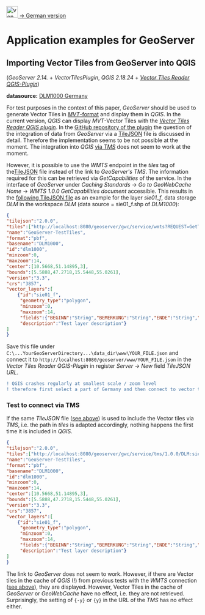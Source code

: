[<img src="https://upload.wikimedia.org/wikipedia/commons/b/ba/Flag_of_Germany.svg" data-canonical-src="https://upload.wikimedia.org/wikipedia/commons/b/ba/Flag_of_Germany.svg" title="von User:SKopp, User:Madden, and other users [Public domain oder Public domain], via Wikimedia Commons" width="30" /> -> German version](README_de.md)

# Application examples for GeoServer
## Importing Vector Tiles from GeoServer into QGIS
(*GeoServer 2.14.* + *VectorTilesPlugin*, *QGIS 2.18.24* + [*Vector Tiles Reader QGIS-Plugin*](https://github.com/geometalab/Vector-Tiles-Reader-QGIS-Plugin))

**datasource:** [DLM1000 Germany](http://www.geodatenzentrum.de/geodaten/gdz_rahmen.gdz_div?gdz_spr=deu&gdz_akt_zeile=5&gdz_anz_zeile=1&gdz_unt_zeile=2&gdz_user_id=0)

For test purposes in the context of this paper, *GeoServer* should be used to generate Vector Tiles in [*MVT*-format](https://github.com/mapbox/vector-tile-spec) and display them in *QGIS*. In the current version, *QGIS* can display *MVT*-Vector Tiles with the [*Vector Tiles Reader QGIS plugin*](https://github.com/geometalab/Vector-Tiles-Reader-QGIS-Plugin). In the [GitHub repository of the plugin](https://github.com/geometalab/Vector-Tiles-Reader-QGIS-Plugin/issues/112) the question of the integration of data from *GeoServer* via a [TileJSON](https://github.com/mapbox/tilejson-spec) file is discussed in detail. Therefore the implementation seems to be not possible at the moment. The integration into *QGIS* [via *TMS*](https://github.com/GjueAtGit/VTs_datasource_ogc/blob/master/geoserver/README.md#verkn%C3%BCpfungsversuch-%C3%BCber-tms) does not seem to work at the moment.

However, it is possible to use the *WMTS* endpoint in the *tiles* tag of the[TileJSON](https://github.com/mapbox/tilejson-spec) file instead of the link to *GeoServer's* *TMS*. The information required for this can be retrieved via *GetCapabilities* of the service. In the interface of *GeoServer* under *Caching Standards* -> *Go to GeoWebCache Home* -> *WMTS 1.0.0 GetCapabilities document* accessible. This results in the [following TileJSON file](https://github.com/GjueAtGit/VTs_datasource_ogc/blob/master/geoserver/example_tilejson_vts_wmts.json) as an example for the layer *sie01_f*, data storage *DLM* in the workspace *DLM* (data source = sie01_f.shp of *DLM1000*):

```json
{
"tilejson":"2.0.0",
"tiles":["http://localhost:8080/geoserver/gwc/service/wmts?REQUEST=GetTile&SERVICE=WMTS&VERSION=1.0.0&LAYER=DLM:sie01_f&STYLE=&TILEMATRIX=EPSG:900913:{z}&TILEMATRIXSET=EPSG:900913&FORMAT=application/x-protobuf;type=mapbox-vector&TILECOL={x}&TILEROW={y}"],
"name":"GeoServer-TestTiles",
"format":"pbf",
"basename":"DLM1000",
"id":"dlm1000",
"minzoom":0,
"maxzoom":14,
"center":[10.5668,51.14895,3],
"bounds":[5.5888,47.2718,15.5448,55.0261],
"version":"3.3",
"crs":"3857",
"vector_layers":[
	{"id":"sie01_f",
	 "geometry_type":"polygon",
	 "minzoom":0,
	 "maxzoom":14,
	 "fields":{"BEGINN":"String","BEMERKUNG":"String","ENDE":"String","LAND":"String","MODELLART":"String","NAM":"String","OBJART":"String","OBJART_TXT":"String","OBJID":"String","RGS":"String"},
	 "description":"Test layer description"}
]
}
```
Save this file under `C:\...YourGeoServerDirectory...\data_dir\www\YOUR_FILE.json` and connect it to `http://localhost:8080/geoserver/www/YOUR_FILE.json` in the *Vector Tiles Reader QGIS-Plugin* in register *Server* -> *New* field *TileJSON URL*.

```diff
! QGIS crashes regularly at smallest scale / zoom level                      !
! therefore first select a part of Germany and then connect to vector tiles. !
```
### Test to connect via TMS
If the same *TileJSON* file ([see above](https://github.com/GjueAtGit/VTs_datasource_ogc/tree/master/geoserver#vector-tiles-aus-geoserver-in-qgis-einlesen)) is used to include the Vector tiles via *TMS*, i.e. the path in *tiles* is adapted accordingly, nothing happens the first time it is included in *QGIS*.

```json
{
"tilejson":"2.0.0",
"tiles":["http://localhost:8080/geoserver/gwc/service/tms/1.0.0/DLM:sie01_f@EPSG:900913@pbf/{z}/{x}/{-y}.pbf"],
"name":"GeoServer-TestTiles",
"format":"pbf",
"basename":"DLM1000",
"id":"dlm1000",
"minzoom":0,
"maxzoom":14,
"center":[10.5668,51.14895,3],
"bounds":[5.5888,47.2718,15.5448,55.0261],
"version":"3.3",
"crs":"3857",
"vector_layers":[
	{"id":"sie01_f",
	 "geometry_type":"polygon",
	 "minzoom":0,
	 "maxzoom":14,
	 "fields":{"BEGINN":"String","BEMERKUNG":"String","ENDE":"String","LAND":"String","MODELLART":"String","NAM":"String","OBJART":"String","OBJART_TXT":"String","OBJID":"String","RGS":"String"},
	 "description":"Test layer description"}
]
}
```
The link to *GeoServer* does not seem to work. However, if there are Vector tiles in the cache of *QGIS* (!) from previous tests with the *WMTS* connection ([see above](https://github.com/GjueAtGit/VTs_datasource_ogc/tree/master/geoserver#vector-tiles-aus-geoserver-in-qgis-read)), they are displayed. However, Vector Tiles in the cache of *GeoServer* or *GeoWebCache* have no effect, i.e. they are not retrieved. Surprisingly, the setting of `{-y}` or `{y}` in the URL of the *TMS* has no effect either.
